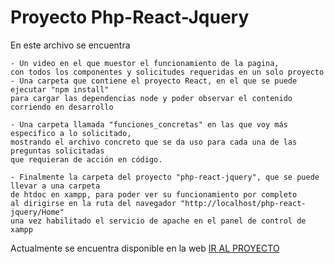 
# Proyecto Php-React-Jquery

En este archivo se encuentra

	- Un video en el que muestor el funcionamiento de la pagina, 
	con todos los componentes y solicitudes requeridas en un solo proyecto
	- Una carpeta que contiene el proyecto React, en el que se puede ejecutar "npm install" 
	para cargar las dependencias node y poder observar el contenido corriendo en desarrollo

	- Una carpeta llamada "funciones_concretas" en las que voy más especifico a lo solicitado, 
	mostrando el archivo concreto que se da uso para cada una de las preguntas solicitadas 
 	que requieran de acción en código.

	- Finalmente la carpeta del proyecto "php-react-jquery", que se puede llevar a una carpeta 
 	de htdoc en xampp, para poder ver su funcionamiento por completo 
	al dirigirse en la ruta del navegador "http://localhost/php-react-jquery/Home" 
	una vez habilitado el servicio de apache en el panel de control de xampp

Actualmente se encuentra disponible en la web [IR AL PROYECTO](http://php-jquery-react.lovestoblog.com/Home)
